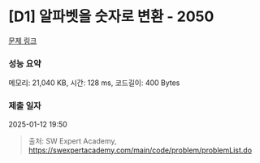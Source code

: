 # [D1] 알파벳을 숫자로 변환 - 2050 

[문제 링크](https://swexpertacademy.com/main/code/problem/problemDetail.do?contestProbId=AV5QLGxKAzQDFAUq) 

### 성능 요약

메모리: 21,040 KB, 시간: 128 ms, 코드길이: 400 Bytes

### 제출 일자

2025-01-12 19:50



> 출처: SW Expert Academy, https://swexpertacademy.com/main/code/problem/problemList.do